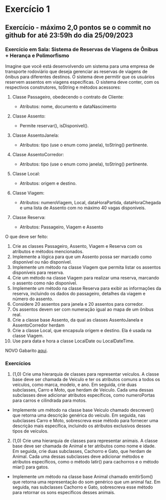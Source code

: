 # Exercício 1

## Exercício - máximo 2,0 pontos se o commit no github for até 23:59h do dia 25/09/2023

### Exercício em Sala: Sistema de Reservas de Viagens de Ônibus + Herança e Polimorfismo

Imagine que você está desenvolvendo um sistema para uma empresa de transporte rodoviário que deseja gerenciar as reservas de viagens de ônibus para diferentes destinos. O sistema deve permitir que os usuários reservem assentos em viagens específicas. O sistema deve conter, com os respectivos construtores, toString e métodos acessores:

1. Classe Passageiro, obedecendo o contrato de Cliente:

   - Atributos: nome, documento e dataNascimento

2. Classe Assento:

   - Permite reservar(), isDisponivel().

3. Classe AssentoJanela:

   - Atributos: tipo (use o enum como janela), toString() pertinente.

4. Classe AssentoCorredor:

   - Atributos: tipo (use o enum como janela), toString() pertinente.

5. Classe Local:

   - Atributos: origem e destino.

6. Classe Viagem:

   - Atributos: numeroViagem, Local, dataHoraPartida, dataHoraChegada e uma lista de Assento com no máximo 40 vagas disponíveis.

7. Classe Reserva:
   - Atributos: Passageiro, Viagem e Assento

O que deve ser feito:

1. Crie as classes Passageiro, Assento, Viagem e Reserva com os atributos e métodos mencionados.
2. Implemente a lógica para que um Assento possa ser marcado como disponível ou não disponível.
3. Implemente um método na classe Viagem que permita listar os assentos disponíveis para reserva.
4. Crie um método na classe Viagem para realizar uma reserva, marcando o assento como não disponível.
5. Implemente um método na classe Reserva para exibir as informações da reserva, incluindo os dados do passageiro, detalhes da viagem e número do assento.
6. Considere 20 assentos para janela e 20 assentos para corredor.
7. Os assentos devem ser com numeração igual ao mapa de um ônibus real.
8. Crie a classe base Assento, da qual as classes AssentoJanela e AssentoCorredor herdam
9. Crie a classe Local, que encapsula origem e destino. Ela é usada na classe Viagem.
10. Use para data e hora a classe LocalDate ou LocalDateTime.

NOVO Gabarito [aqui](https://github.com/ap3ufersa/ap3_2023.1_xicoArruda/tree/main/ap3_xico/src/br/com/xico/aula6/gabaritoExercicioOnibus).

### Exercícios

1. (1,0) Crie uma hierarquia de classes para representar veículos. A classe base deve ser chamada de Veiculo e ter os atributos comuns a todos os veículos, como marca, modelo, e ano. Em seguida, crie duas subclasses, Carro e Moto, que herdam de Veiculo. Cada uma dessas subclasses deve adicionar atributos específicos, como numeroPortas para carros e cilindrada para motos.

- Implemente um método na classe base Veiculo chamado descrever() que retorna uma descrição genérica do veículo. Em seguida, nas subclasses Carro e Moto, sobrescreva esse método para fornecer uma descrição mais específica, incluindo os atributos exclusivos desses tipos de veículos.

2. (1,0) Crie uma hierarquia de classes para representar animais. A classe base deve ser chamada de Animal e ter atributos como nome e idade. Em seguida, crie duas subclasses, Cachorro e Gato, que herdam de Animal. Cada uma dessas subclasses deve adicionar métodos e atributos específicos, como o método latir() para cachorros e o método miar() para gatos.

- Implemente um método na classe base Animal chamado emitirSom() que retorna uma representação do som genérico que um animal faz. Em seguida, nas subclasses Cachorro e Gato, sobrescreva esse método para retornar os sons específicos desses animais.
